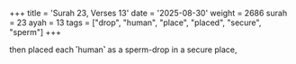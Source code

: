 +++
title = 'Surah 23, Verses 13'
date = '2025-08-30'
weight = 2686
surah = 23
ayah = 13
tags = ["drop", "human", "place", "placed", "secure", "sperm"]
+++

then placed each ˹human˺ as a sperm-drop in a secure place,